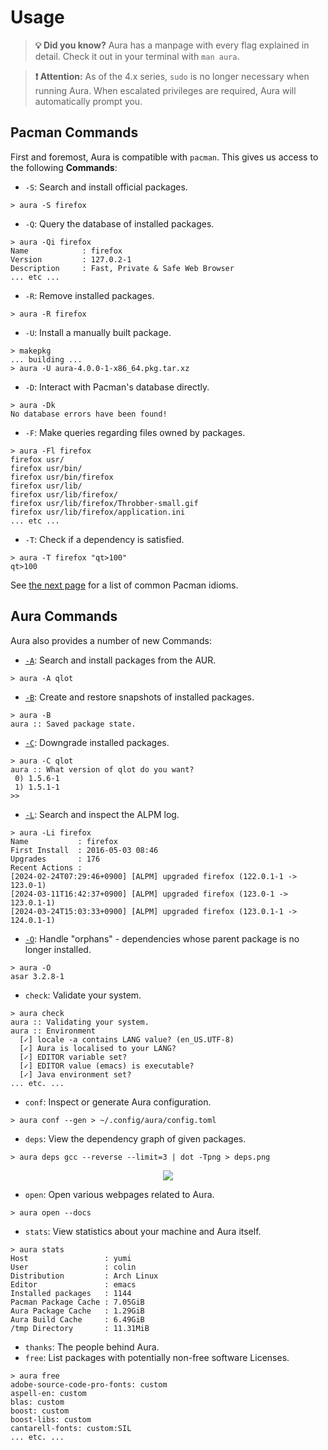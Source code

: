 # Usage

> **💡 Did you know?** Aura has a manpage with every flag explained in detail.
> Check it out in your terminal with `man aura`.

> **❗ Attention:** As of the 4.x series, `sudo` is no longer necessary when
> running Aura. When escalated privileges are required, Aura will automatically
> prompt you.

## Pacman Commands

First and foremost, Aura is compatible with `pacman`. This gives us access to
the following **Commands**:

- `-S`: Search and install official packages.
```
> aura -S firefox
```

- `-Q`: Query the database of installed packages.
```
> aura -Qi firefox
Name            : firefox
Version         : 127.0.2-1
Description     : Fast, Private & Safe Web Browser
... etc ...
```

- `-R`: Remove installed packages.
```
> aura -R firefox
```

- `-U`: Install a manually built package.
```
> makepkg
... building ...
> aura -U aura-4.0.0-1-x86_64.pkg.tar.xz
```

- `-D`: Interact with Pacman's database directly.
```
> aura -Dk
No database errors have been found!
```

- `-F`: Make queries regarding files owned by packages.
```
> aura -Fl firefox
firefox usr/
firefox usr/bin/
firefox usr/bin/firefox
firefox usr/lib/
firefox usr/lib/firefox/
firefox usr/lib/firefox/Throbber-small.gif
firefox usr/lib/firefox/application.ini
... etc ...
```
- `-T`: Check if a dependency is satisfied.
```
> aura -T firefox "qt>100"
qt>100
```

See [the next page](pacman.md) for a list of common Pacman idioms.

## Aura Commands

Aura also provides a number of new Commands:

- [`-A`](aur.md): Search and install packages from the AUR.
```
> aura -A qlot
```

- [`-B`](snapshots.md): Create and restore snapshots of installed packages.
```
> aura -B
aura :: Saved package state.
```

- [`-C`](downgrading.md): Downgrade installed packages.
```
> aura -C qlot
aura :: What version of qlot do you want?
 0) 1.5.6-1
 1) 1.5.1-1
>>
```

- [`-L`](log.md): Search and inspect the ALPM log.
```
> aura -Li firefox
Name           : firefox
First Install  : 2016-05-03 08:46
Upgrades       : 176
Recent Actions : 
[2024-02-24T07:29:46+0900] [ALPM] upgraded firefox (122.0.1-1 -> 123.0-1)
[2024-03-11T16:42:37+0900] [ALPM] upgraded firefox (123.0-1 -> 123.0.1-1)
[2024-03-24T15:03:33+0900] [ALPM] upgraded firefox (123.0.1-1 -> 124.0.1-1)
```

- [`-O`](orphans.md): Handle "orphans" - dependencies whose parent package is no
  longer installed.
```
> aura -O
asar 3.2.8-1
```

- `check`: Validate your system.
```
> aura check
aura :: Validating your system.
aura :: Environment
  [✓] locale -a contains LANG value? (en_US.UTF-8)
  [✓] Aura is localised to your LANG?
  [✓] EDITOR variable set?
  [✓] EDITOR value (emacs) is executable?
  [✓] Java environment set?
... etc. ...
```

- `conf`: Inspect or generate Aura configuration.
```
> aura conf --gen > ~/.config/aura/config.toml
```

- `deps`: View the dependency graph of given packages.
```
> aura deps gcc --reverse --limit=3 | dot -Tpng > deps.png
```
<p align="center">
  <img src="gcc-deps.png">
</p>

- `open`: Open various webpages related to Aura.
```
> aura open --docs
```

- `stats`: View statistics about your machine and Aura itself.
```
> aura stats
Host                 : yumi
User                 : colin
Distribution         : Arch Linux
Editor               : emacs
Installed packages   : 1144
Pacman Package Cache : 7.05GiB
Aura Package Cache   : 1.29GiB
Aura Build Cache     : 6.49GiB
/tmp Directory       : 11.31MiB
```

- `thanks`: The people behind Aura.
- `free`: List packages with potentially non-free software Licenses.
```
> aura free
adobe-source-code-pro-fonts: custom
aspell-en: custom
blas: custom
boost: custom
boost-libs: custom
cantarell-fonts: custom:SIL
... etc. ...
```


